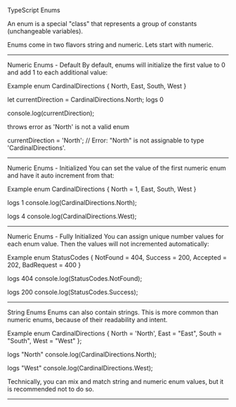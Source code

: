 TypeScript Enums


An enum is a special "class" that represents a group of constants (unchangeable variables).

Enums come in two flavors string and numeric. Lets start with numeric.



________________________________________________________________________

Numeric Enums - Default
By default, enums will initialize the first value to 0 and add 1 to each additional value:

Example
enum CardinalDirections {
  North,
  East,
  South,
  West
}

let currentDirection = CardinalDirections.North;
logs 0

console.log(currentDirection);

throws error as 'North' is not a valid enum

currentDirection = 'North'; // Error: "North" is not assignable to type 'CardinalDirections'.


________________________________________________________________________

Numeric Enums - Initialized
You can set the value of the first numeric enum and have it auto increment from that:

Example
enum CardinalDirections {
  North = 1,
  East,
  South,
  West
}

logs 1
console.log(CardinalDirections.North);

logs 4
console.log(CardinalDirections.West);


________________________________________________________________________

Numeric Enums - Fully Initialized
You can assign unique number values for each enum value. Then the values will not incremented automatically:

Example
enum StatusCodes {
  NotFound = 404,
  Success = 200,
  Accepted = 202,
  BadRequest = 400
}

logs 404
console.log(StatusCodes.NotFound);

logs 200
console.log(StatusCodes.Success);


________________________________________________________________________

String Enums
Enums can also contain strings. This is more common than numeric enums, because of their readability and intent.

Example
enum CardinalDirections {
  North = 'North',
  East = "East",
  South = "South",
  West = "West"
};

logs "North"
console.log(CardinalDirections.North);

logs "West"
console.log(CardinalDirections.West);

Technically, you can mix and match string and numeric enum values, but it is recommended not to do so.


________________________________________________________________________
